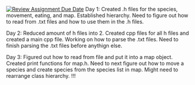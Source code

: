 [![Review Assignment Due Date](https://classroom.github.com/assets/deadline-readme-button-24ddc0f5d75046c5622901739e7c5dd533143b0c8e959d652212380cedb1ea36.svg)](https://classroom.github.com/a/CQ0jbgGv)
Day 1:
Created .h files for the species, movement, eating, and map. Established hierarchy.
Need to figure out how to read from .txt files and how to use them in the .h files.

Day 2:
Reduced amount of h files into 2. Created cpp files for all h files and created a main cpp file.
Working on how to parse the .txt files.
Need to finish parsing the .txt  files before anythign else.

Day 3:
Figured out how to read from file and put it into a map object. Created print functions for map.h. 
Need to next figure out how to move a species and create species from the species list in map. Might need to rearrange class hierarchy. !!!
